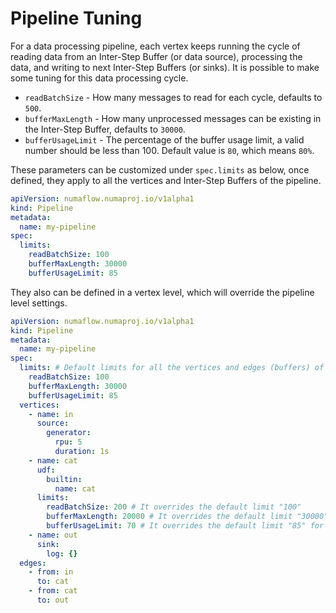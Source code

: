 # Pipeline Tuning

For a data processing pipeline, each vertex keeps running the cycle of reading data from an Inter-Step Buffer (or data source), 
processing the data, and writing to next Inter-Step Buffers (or sinks). It is possible to make some tuning for this data 
processing cycle.

- `readBatchSize` - How many messages to read for each cycle, defaults to `500`.
- `bufferMaxLength` - How many unprocessed messages can be existing in the Inter-Step Buffer, defaults to `30000`.
- `bufferUsageLimit` - The percentage of the buffer usage limit, a valid number should be less than 100. Default value is `80`, which means `80%`.

These parameters can be customized under `spec.limits` as below, once defined, they apply to all the vertices and Inter-Step Buffers of the pipeline.

```yaml
apiVersion: numaflow.numaproj.io/v1alpha1
kind: Pipeline
metadata:
  name: my-pipeline
spec:
  limits:
    readBatchSize: 100
    bufferMaxLength: 30000
    bufferUsageLimit: 85
```

They also can be defined in a vertex level, which will override the pipeline level settings.

```yaml
apiVersion: numaflow.numaproj.io/v1alpha1
kind: Pipeline
metadata:
  name: my-pipeline
spec:
  limits: # Default limits for all the vertices and edges (buffers) of this pipeline
    readBatchSize: 100
    bufferMaxLength: 30000
    bufferUsageLimit: 85
  vertices:
    - name: in
      source:
        generator:
          rpu: 5
          duration: 1s
    - name: cat
      udf:
        builtin:
          name: cat
      limits:
        readBatchSize: 200 # It overrides the default limit "100"
        bufferMaxLength: 20000 # It overrides the default limit "30000" for the buffers owned by this vertex
        bufferUsageLimit: 70 # It overrides the default limit "85" for the buffers owned by this vertex
    - name: out
      sink:
        log: {}
  edges:
    - from: in
      to: cat
    - from: cat
      to: out
```

